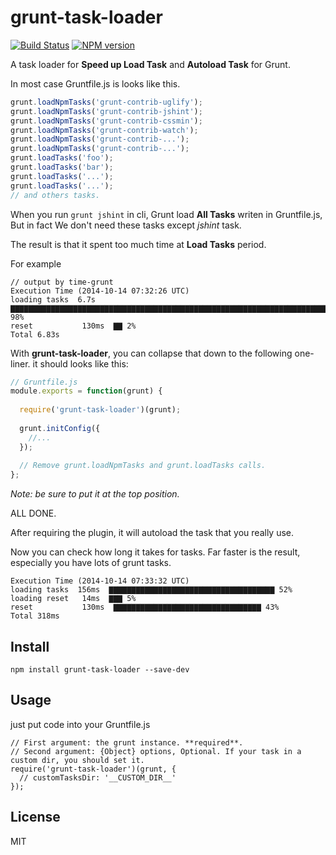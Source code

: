 # grunt-task-loader  

[![Build Status](https://travis-ci.org/yleo77/grunt-task-loader.svg)](https://travis-ci.org/yleo77/grunt-task-loader)  [![NPM version](https://badge.fury.io/js/grunt-task-loader.svg)](http://badge.fury.io/js/grunt-task-loader)

A task loader for **Speed up Load Task** and **Autoload Task** for Grunt. 

In most case Gruntfile.js is looks like this.

```javascript
grunt.loadNpmTasks('grunt-contrib-uglify');
grunt.loadNpmTasks('grunt-contrib-jshint');
grunt.loadNpmTasks('grunt-contrib-cssmin');
grunt.loadNpmTasks('grunt-contrib-watch');
grunt.loadNpmTasks('grunt-contrib-...');
grunt.loadNpmTasks('grunt-contrib-...');
grunt.loadTasks('foo');
grunt.loadTasks('bar');
grunt.loadTasks('...');
grunt.loadTasks('...');
// and others tasks.
```

When you run `grunt jshint` in cli, Grunt load **All Tasks** writen in Gruntfile.js, But in fact We don't need these tasks except *jshint* task.

The result is that it spent too much time at **Load Tasks** period.

For example

```
// output by time-grunt
Execution Time (2014-10-14 07:32:26 UTC)
loading tasks  6.7s  ▇▇▇▇▇▇▇▇▇▇▇▇▇▇▇▇▇▇▇▇▇▇▇▇▇▇▇▇▇▇▇▇▇▇▇▇▇▇▇▇▇▇▇▇▇▇▇▇▇▇▇▇▇▇▇▇▇▇▇▇▇▇▇▇▇▇▇▇▇▇▇▇▇▇▇▇▇▇▇▇▇▇▇▇▇▇▇▇▇▇▇▇▇ 98%
reset           130ms  ▇▇ 2%
Total 6.83s
```

With **grunt-task-loader**, you can collapse that down to the following one-liner. it should looks like this:

```javascript
// Gruntfile.js
module.exports = function(grunt) {
    
  require('grunt-task-loader')(grunt);
  
  grunt.initConfig({
    //...
  });
  
  // Remove grunt.loadNpmTasks and grunt.loadTasks calls.
};
```
*Note: be sure to put it at the top position.*

ALL DONE. 

After requiring the plugin, it will autoload the task that you really use.

Now you can check how long it takes for tasks. Far faster is the result, especially you have lots of grunt tasks.

```
Execution Time (2014-10-14 07:33:32 UTC)
loading tasks  156ms  ▇▇▇▇▇▇▇▇▇▇▇▇▇▇▇▇▇▇▇▇▇▇▇▇▇▇▇▇▇▇▇▇▇▇▇▇▇ 52%
loading reset   14ms  ▇▇▇ 5%
reset           130ms  ▇▇▇▇▇▇▇▇▇▇▇▇▇▇▇▇▇▇▇▇▇▇▇▇▇▇▇▇▇▇▇▇▇ 43%
Total 318ms
```



## Install

```
npm install grunt-task-loader --save-dev
```

## Usage 

just put code into your Gruntfile.js

```
// First argument: the grunt instance. **required**.
// Second argument: {Object} options, Optional. If your task in a custom dir, you should set it.
require('grunt-task-loader')(grunt, {
  // customTasksDir: '__CUSTOM_DIR__'
});
```


## License

MIT
